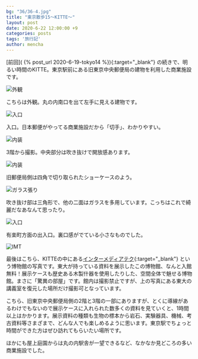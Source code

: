 ```yaml
---
bg: "36/36-4.jpg"
title: "東京散歩15～KITTE～"
layout: post
date: 2020-6-22 12:00:00 +9
categories: posts
tags: '旅行記'
author: mencha
---
```


[前回]( {% post_url 2020-6-19-tokyo14 %}){:target="_blank"} の続きで、明るい時間のKITTE。東京駅前にある旧東京中央郵便局の建物を利用した商業施設です。

![外観](https://drive.google.com/uc?export=view&id=1l8X_dm_fUOWmYbVml62_X_58K7Qm7Htm)
<!--more-->
こちらは外観。丸の内南口を出て左手に見える建物です。

![入口](https://drive.google.com/uc?export=view&id=1hdEvtDZDbNdZHXcFobVXjInjglmgDv_4)

入口。日本郵便がやってる商業施設だから「切手」、わかりやすい。

![内装](https://drive.google.com/uc?export=view&id=1UwcArKm0CLLSVw2VARwCJNmIqfoMHGKV)

3階から撮影。中央部分は吹き抜けで開放感あります。

![内装](https://drive.google.com/uc?export=view&id=1qHNpoeyNeRmTxJoFDDaM5fmCVOilNYJ5)

旧郵便局側は四角で切り取られたショーケースのよう。

![ガラス張り](https://drive.google.com/uc?export=view&id=1Gj0PfzjA_96qU9nyzwPHXb1Dd-CFmU2E)

吹き抜け部は三角形で、他の二面はガラスを多用しています。こっちはこれで綺麗だなあなんて思ったり。

![入口](https://drive.google.com/uc?export=view&id=1AK4FYFcvCeOmLZLE9de2RdNVI4GFys8x)

有楽町方面の出入口。裏口感がでている小さなものでした。

![IMT](https://drive.google.com/uc?export=view&id=1gq3MOPiD_MIR-YgZk8svSRfdMgxdHlWd)

最後はこちら、KITTEの中にある[インターメディアテク](http://www.intermediatheque.jp/){:target="_blank"} という博物館の写真です。東大が持っている資料を展示したこの博物館、なんと入館無料！展示ケースも歴史ある木製什器を使用したりした、空間全体で魅せる博物館。まさに「驚異の部屋」です。館内は撮影禁止ですが、上の写真にある東大の講義室を復元した場所だけ撮影可となっています。

こちら、旧東京中央郵便局側の2階と3階の一部にありますが、とくに導線があるわけでもないので展示ケースに入れられた数多くの資料を見ていくと、1時間以上はかかります。展示資料の種類も生物の標本から岩石、実験器具、機械、考古資料等さまざまで、どんな人でも楽しめるように思います。東京駅でちょっと時間ができた方はぜひ訪れてもらいたい場所です。

ほかにも屋上庭園からは丸の内駅舎が一望できるなど、なかなか見どころの多い商業施設でした。